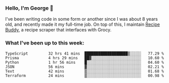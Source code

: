 ### Hello, I'm George 👋

I've been writing code in some form or another since I was about 8 years old, and recently made it my full-time job. On top of this, I maintain [Recipe Buddy](https://github.com/georgegebbett/recipe-buddy), a recipe scraper that interfaces with Grocy.  

<!--
**georgegebbett/georgegebbett** is a ✨ _special_ ✨ repository because its `README.md` (this file) appears on your GitHub profile.

Here are some ideas to get you started:

- 🔭 I’m currently working on ...
- 🌱 I’m currently learning ...
- 👯 I’m looking to collaborate on ...
- 🤔 I’m looking for help with ...
- 💬 Ask me about ...
- 📫 How to reach me: ...
- 😄 Pronouns: ...
- ⚡ Fun fact: ...
-->

### What I've been up to this week:
<!--START_SECTION:waka-->

```text
TypeScript         32 hrs 41 mins  ███████████████████▒░░░░░   77.29 %
Prisma             4 hrs 29 mins   ██▓░░░░░░░░░░░░░░░░░░░░░░   10.60 %
Python             1 hr 56 mins    █░░░░░░░░░░░░░░░░░░░░░░░░   04.60 %
JSON               56 mins         ▓░░░░░░░░░░░░░░░░░░░░░░░░   02.21 %
Text               42 mins         ▒░░░░░░░░░░░░░░░░░░░░░░░░   01.68 %
Terraform          24 mins         ▒░░░░░░░░░░░░░░░░░░░░░░░░   00.98 %
```

<!--END_SECTION:waka-->
